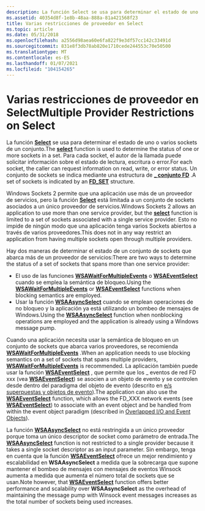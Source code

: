 ```yaml
---
description: La función Select se usa para determinar el estado de uno o varios sockets de un conjunto. Para cada socket, el autor de la llamada puede solicitar información sobre el estado de lectura, escritura o error. Un conjunto de sockets se indica mediante una \_ estructura de conjunto FD.
ms.assetid: 40354d8f-1e8b-48aa-888a-81a421568f23
title: Varias restricciones de proveedor en Select
ms.topic: article
ms.date: 05/31/2018
ms.openlocfilehash: a2556d98aea60e6fa822f9e3df57cc142c33491d
ms.sourcegitcommit: 831e8f3db78ab820e1710cede244553c70e50500
ms.translationtype: MT
ms.contentlocale: es-ES
ms.lasthandoff: 01/07/2021
ms.locfileid: "104154265"
---
```

# <a name="multiple-provider-restrictions-on-select"></a><span data-ttu-id="e7787-105">Varias restricciones de proveedor en Select</span><span class="sxs-lookup"><span data-stu-id="e7787-105">Multiple Provider Restrictions on Select</span></span>

<span data-ttu-id="e7787-106">La función [**Select**](/windows/desktop/api/Winsock2/nf-winsock2-select) se usa para determinar el estado de uno o varios sockets de un conjunto.</span><span class="sxs-lookup"><span data-stu-id="e7787-106">The [**select**](/windows/desktop/api/Winsock2/nf-winsock2-select) function is used to determine the status of one or more sockets in a set.</span></span> <span data-ttu-id="e7787-107">Para cada socket, el autor de la llamada puede solicitar información sobre el estado de lectura, escritura o error.</span><span class="sxs-lookup"><span data-stu-id="e7787-107">For each socket, the caller can request information on read, write, or error status.</span></span> <span data-ttu-id="e7787-108">Un conjunto de sockets se indica mediante una estructura de [**\_ conjunto FD**](/windows/desktop/api/winsock/nf-winsock-fd_set) .</span><span class="sxs-lookup"><span data-stu-id="e7787-108">A set of sockets is indicated by an [**FD\_SET**](/windows/desktop/api/winsock/nf-winsock-fd_set) structure.</span></span>

<span data-ttu-id="e7787-109">Windows Sockets 2 permite que una aplicación use más de un proveedor de servicios, pero la función [**Select**](/windows/desktop/api/Winsock2/nf-winsock2-select) está limitada a un conjunto de sockets asociados a un único proveedor de servicios.</span><span class="sxs-lookup"><span data-stu-id="e7787-109">Windows Sockets 2 allows an application to use more than one service provider, but the [**select**](/windows/desktop/api/Winsock2/nf-winsock2-select) function is limited to a set of sockets associated with a single service provider.</span></span> <span data-ttu-id="e7787-110">Esto no impide de ningún modo que una aplicación tenga varios Sockets abiertos a través de varios proveedores.</span><span class="sxs-lookup"><span data-stu-id="e7787-110">This does not in any way restrict an application from having multiple sockets open through multiple providers.</span></span>

<span data-ttu-id="e7787-111">Hay dos maneras de determinar el estado de un conjunto de sockets que abarca más de un proveedor de servicios:</span><span class="sxs-lookup"><span data-stu-id="e7787-111">There are two ways to determine the status of a set of sockets that spans more than one service provider:</span></span>

-   <span data-ttu-id="e7787-112">El uso de las funciones [**WSAWaitForMultipleEvents**](/windows/desktop/api/Winsock2/nf-winsock2-wsawaitformultipleevents) o [**WSAEventSelect**](/windows/desktop/api/Winsock2/nf-winsock2-wsaeventselect) cuando se emplea la semántica de bloqueo.</span><span class="sxs-lookup"><span data-stu-id="e7787-112">Using the [**WSAWaitForMultipleEvents**](/windows/desktop/api/Winsock2/nf-winsock2-wsawaitformultipleevents) or [**WSAEventSelect**](/windows/desktop/api/Winsock2/nf-winsock2-wsaeventselect) functions when blocking semantics are employed.</span></span>
-   <span data-ttu-id="e7787-113">Usar la función [**WSAAsyncSelect**](/windows/desktop/api/winsock/nf-winsock-wsaasyncselect) cuando se emplean operaciones de no bloqueo y la aplicación ya está utilizando un bombeo de mensajes de Windows.</span><span class="sxs-lookup"><span data-stu-id="e7787-113">Using the [**WSAAsyncSelect**](/windows/desktop/api/winsock/nf-winsock-wsaasyncselect) function when nonblocking operations are employed and the application is already using a Windows message pump.</span></span>

<span data-ttu-id="e7787-114">Cuando una aplicación necesita usar la semántica de bloqueo en un conjunto de sockets que abarca varios proveedores, se recomienda [**WSAWaitForMultipleEvents**](/windows/desktop/api/Winsock2/nf-winsock2-wsawaitformultipleevents) .</span><span class="sxs-lookup"><span data-stu-id="e7787-114">When an application needs to use blocking semantics on a set of sockets that spans multiple providers, [**WSAWaitForMultipleEvents**](/windows/desktop/api/Winsock2/nf-winsock2-wsawaitformultipleevents) is recommended.</span></span> <span data-ttu-id="e7787-115">La aplicación también puede usar la función [**WSAEventSelect**](/windows/desktop/api/Winsock2/nf-winsock2-wsaeventselect) , que permite que los \_ eventos de red FD xxx (vea [**WSAEventSelect**](/windows/desktop/api/Winsock2/nf-winsock2-wsaeventselect)) se asocien a un objeto de evento y se controlen desde dentro del paradigma del objeto de evento (descrito en [e/s superpuestas y objetos de evento](overlapped-i-o-and-event-objects-2.md)).</span><span class="sxs-lookup"><span data-stu-id="e7787-115">The application can also use the [**WSAEventSelect**](/windows/desktop/api/Winsock2/nf-winsock2-wsaeventselect) function, which allows the FD\_XXX network events (see [**WSAEventSelect**](/windows/desktop/api/Winsock2/nf-winsock2-wsaeventselect)) to associate with an event object and be handled from within the event object paradigm (described in [Overlapped I/O and Event Objects](overlapped-i-o-and-event-objects-2.md)).</span></span>

<span data-ttu-id="e7787-116">La función [**WSAAsyncSelect**](/windows/desktop/api/winsock/nf-winsock-wsaasyncselect) no está restringida a un único proveedor porque toma un único descriptor de socket como parámetro de entrada.</span><span class="sxs-lookup"><span data-stu-id="e7787-116">The [**WSAAsyncSelect**](/windows/desktop/api/winsock/nf-winsock-wsaasyncselect) function is not restricted to a single provider because it takes a single socket descriptor as an input parameter.</span></span> <span data-ttu-id="e7787-117">Sin embargo, tenga en cuenta que la función [**WSAEventSelect**](/windows/desktop/api/Winsock2/nf-winsock2-wsaeventselect) ofrece un mejor rendimiento y escalabilidad en **WSAAsyncSelect** a medida que la sobrecarga que supone mantener el bombeo de mensajes con mensajes de eventos Winsock aumenta a medida que aumenta el número total de sockets que se usan.</span><span class="sxs-lookup"><span data-stu-id="e7787-117">Note however, that [**WSAEventSelect**](/windows/desktop/api/Winsock2/nf-winsock2-wsaeventselect) function offers better performance and scalability over **WSAAsyncSelect** as the overhead of maintaining the message pump with Winsock event messages increases as the total number of sockets being used increases.</span></span>

 

 



